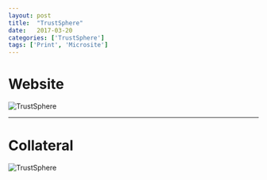 ```yaml
---
layout: post
title:  "TrustSphere"
date:   2017-03-20
categories: ['TrustSphere']
tags: ['Print', 'Microsite']
---
```


# Website
![TrustSphere](https://raw.githubusercontent.com/gbjack/gbjack.github.io/master/assets/images/ts1.png)


---


# Collateral
![TrustSphere](https://raw.githubusercontent.com/gbjack/gbjack.github.io/master/assets/images/ts2.png)
